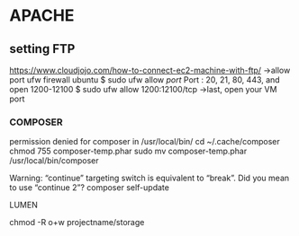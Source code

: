 # APACHE

## setting FTP
https://www.cloudjojo.com/how-to-connect-ec2-machine-with-ftp/
->allow port ufw firewall ubuntu
$ sudo ufw allow *port*
Port : 20, 21, 80, 443, and open 1200-12100
$ sudo ufw allow 1200:12100/tcp
->last, open your VM port

### COMPOSER

permission denied for composer in /usr/local/bin/
cd ~/.cache/composer
chmod 755 composer-temp.phar
sudo mv composer-temp.phar /usr/local/bin/composer

Warning: “continue” targeting switch is equivalent to “break”. Did you mean to use “continue 2”?
composer self-update



LUMEN

chmod -R o+w projectname/storage
